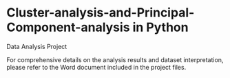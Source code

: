 # Cluster-analysis-and-Principal-Component-analysis in Python
Data Analysis Project

For comprehensive details on the analysis results and dataset interpretation, please refer to the Word document included in the project files.
